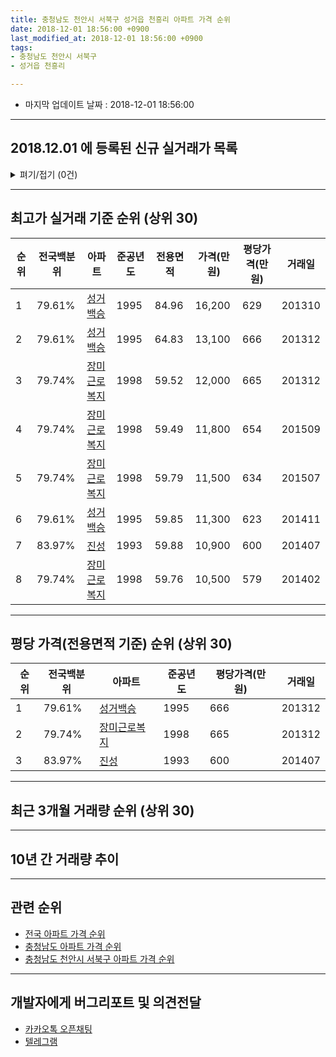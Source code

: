 ```yaml
---
title: 충청남도 천안시 서북구 성거읍 천흥리 아파트 가격 순위
date: 2018-12-01 18:56:00 +0900
last_modified_at: 2018-12-01 18:56:00 +0900
tags:
- 충청남도 천안시 서북구
- 성거읍 천흥리

---
```


* 마지막 업데이트 날짜 : 2018-12-01 18:56:00

---

## 2018.12.01 에 등록된 신규 실거래가 목록

<details>
<summary>펴기/접기 (0건)</summary>
<div markdown="1">

|아파트|전국백분위|준공년도|전용면적|가격(만원)|평당가격(만원)|거래일|
|---|---|---|---|---|---|---|
|없음|||||||


</div>
</details>

---

## 최고가 실거래 기준 순위 (상위 30)


|순위|전국백분위|아파트|준공년도|전용면적|가격(만원)|평당가격(만원)|거래일|
|---|---|---|---|---|---|---|---|
|1|79.61%|[성거백승](https://search.naver.com/search.naver?query=%EC%B6%A9%EC%B2%AD%EB%82%A8%EB%8F%84+%EC%B2%9C%EC%95%88%EC%8B%9C+%EC%84%9C%EB%B6%81%EA%B5%AC+%EC%84%B1%EA%B1%B0%EC%9D%8D+%EC%B2%9C%ED%9D%A5%EB%A6%AC+%EC%84%B1%EA%B1%B0%EB%B0%B1%EC%8A%B9)|1995|84.96|16,200|629|201310|
|2|79.61%|[성거백승](https://search.naver.com/search.naver?query=%EC%B6%A9%EC%B2%AD%EB%82%A8%EB%8F%84+%EC%B2%9C%EC%95%88%EC%8B%9C+%EC%84%9C%EB%B6%81%EA%B5%AC+%EC%84%B1%EA%B1%B0%EC%9D%8D+%EC%B2%9C%ED%9D%A5%EB%A6%AC+%EC%84%B1%EA%B1%B0%EB%B0%B1%EC%8A%B9)|1995|64.83|13,100|666|201312|
|3|79.74%|[장미근로복지](https://search.naver.com/search.naver?query=%EC%B6%A9%EC%B2%AD%EB%82%A8%EB%8F%84+%EC%B2%9C%EC%95%88%EC%8B%9C+%EC%84%9C%EB%B6%81%EA%B5%AC+%EC%84%B1%EA%B1%B0%EC%9D%8D+%EC%B2%9C%ED%9D%A5%EB%A6%AC+%EC%9E%A5%EB%AF%B8%EA%B7%BC%EB%A1%9C%EB%B3%B5%EC%A7%80)|1998|59.52|12,000|665|201312|
|4|79.74%|[장미근로복지](https://search.naver.com/search.naver?query=%EC%B6%A9%EC%B2%AD%EB%82%A8%EB%8F%84+%EC%B2%9C%EC%95%88%EC%8B%9C+%EC%84%9C%EB%B6%81%EA%B5%AC+%EC%84%B1%EA%B1%B0%EC%9D%8D+%EC%B2%9C%ED%9D%A5%EB%A6%AC+%EC%9E%A5%EB%AF%B8%EA%B7%BC%EB%A1%9C%EB%B3%B5%EC%A7%80)|1998|59.49|11,800|654|201509|
|5|79.74%|[장미근로복지](https://search.naver.com/search.naver?query=%EC%B6%A9%EC%B2%AD%EB%82%A8%EB%8F%84+%EC%B2%9C%EC%95%88%EC%8B%9C+%EC%84%9C%EB%B6%81%EA%B5%AC+%EC%84%B1%EA%B1%B0%EC%9D%8D+%EC%B2%9C%ED%9D%A5%EB%A6%AC+%EC%9E%A5%EB%AF%B8%EA%B7%BC%EB%A1%9C%EB%B3%B5%EC%A7%80)|1998|59.79|11,500|634|201507|
|6|79.61%|[성거백승](https://search.naver.com/search.naver?query=%EC%B6%A9%EC%B2%AD%EB%82%A8%EB%8F%84+%EC%B2%9C%EC%95%88%EC%8B%9C+%EC%84%9C%EB%B6%81%EA%B5%AC+%EC%84%B1%EA%B1%B0%EC%9D%8D+%EC%B2%9C%ED%9D%A5%EB%A6%AC+%EC%84%B1%EA%B1%B0%EB%B0%B1%EC%8A%B9)|1995|59.85|11,300|623|201411|
|7|83.97%|[진성](https://search.naver.com/search.naver?query=%EC%B6%A9%EC%B2%AD%EB%82%A8%EB%8F%84+%EC%B2%9C%EC%95%88%EC%8B%9C+%EC%84%9C%EB%B6%81%EA%B5%AC+%EC%84%B1%EA%B1%B0%EC%9D%8D+%EC%B2%9C%ED%9D%A5%EB%A6%AC+%EC%A7%84%EC%84%B1)|1993|59.88|10,900|600|201407|
|8|79.74%|[장미근로복지](https://search.naver.com/search.naver?query=%EC%B6%A9%EC%B2%AD%EB%82%A8%EB%8F%84+%EC%B2%9C%EC%95%88%EC%8B%9C+%EC%84%9C%EB%B6%81%EA%B5%AC+%EC%84%B1%EA%B1%B0%EC%9D%8D+%EC%B2%9C%ED%9D%A5%EB%A6%AC+%EC%9E%A5%EB%AF%B8%EA%B7%BC%EB%A1%9C%EB%B3%B5%EC%A7%80)|1998|59.76|10,500|579|201402|


---

## 평당 가격(전용면적 기준) 순위 (상위 30)


|순위|전국백분위|아파트|준공년도|평당가격(만원)|거래일|
|---|---|---|---|---|---|
|1|79.61%|[성거백승](https://search.naver.com/search.naver?query=%EC%B6%A9%EC%B2%AD%EB%82%A8%EB%8F%84+%EC%B2%9C%EC%95%88%EC%8B%9C+%EC%84%9C%EB%B6%81%EA%B5%AC+%EC%84%B1%EA%B1%B0%EC%9D%8D+%EC%B2%9C%ED%9D%A5%EB%A6%AC+%EC%84%B1%EA%B1%B0%EB%B0%B1%EC%8A%B9)|1995|666|201312|
|2|79.74%|[장미근로복지](https://search.naver.com/search.naver?query=%EC%B6%A9%EC%B2%AD%EB%82%A8%EB%8F%84+%EC%B2%9C%EC%95%88%EC%8B%9C+%EC%84%9C%EB%B6%81%EA%B5%AC+%EC%84%B1%EA%B1%B0%EC%9D%8D+%EC%B2%9C%ED%9D%A5%EB%A6%AC+%EC%9E%A5%EB%AF%B8%EA%B7%BC%EB%A1%9C%EB%B3%B5%EC%A7%80)|1998|665|201312|
|3|83.97%|[진성](https://search.naver.com/search.naver?query=%EC%B6%A9%EC%B2%AD%EB%82%A8%EB%8F%84+%EC%B2%9C%EC%95%88%EC%8B%9C+%EC%84%9C%EB%B6%81%EA%B5%AC+%EC%84%B1%EA%B1%B0%EC%9D%8D+%EC%B2%9C%ED%9D%A5%EB%A6%AC+%EC%A7%84%EC%84%B1)|1993|600|201407|


---

## 최근 3개월 거래량 순위 (상위 30)


<div style="width:100%;">
    <canvas id="deal_count_ranking" height="250"></canvas>
</div>


<script>
new Chart(document.getElementById("deal_count_ranking"), {
    type: 'horizontalBar',
    data: {
        labels: ['성거백승', '장미근로복지'],
        datasets: [{
            label: '실거래 수',
            data: [3, 2],
            borderColor: "rgba(255, 0, 128, 1)",
            backgroundColor: "rgba(255, 0, 128, 0.5)",
            fill: false,
        }]
    },
    options: {
        responsive: true,
        title: {
            display: true,
            text: '최근 3개월 거래량 순위'
        },
        tooltips: {
            mode: 'index',
            intersect: false,
            callbacks: {
                title: function(tooltipItems, data) {
                    return "실거래 수:";
                },
                label: function(tooltipItem, data) {
                    return data.labels[tooltipItem.index] + ": " + tooltipItem.xLabel;
                }
            }
        },
        hover: {
            mode: 'nearest',
            intersect: true
        },
        scales: {
            xAxes: [{
                display: true,
                scaleLabel: {
                    display: true,
                    labelString: '실거래 수'
                },
                ticks: {
                    suggestedMin: 0,
                }
            }],
            yAxes: [{
                display: true,
                ticks: {
                    autoSkip: false,
                    callback: function(value, index, values) {
                        if (value.length > 15)
                            return value.substr(0, 13) + "...";
                        else
                            return value;
                    }
                },
                scaleLabel: {
                    display: false,
                }
            }]
        }
    }
});

</script>


---

## 10년 간 거래량 추이


<div style="width:100%;">
    <canvas id="deal_progress" height="250"></canvas>
</div>

<script>
new Chart(document.getElementById("deal_progress"), {
    type: 'line',
    data: {
        labels: ['200812','200901','200902','200903','200904','200905','200906','200907','200908','200909','200910','200911','200912','201001','201002','201003','201004','201005','201006','201007','201008','201009','201010','201011','201012','201101','201102','201103','201104','201105','201106','201107','201108','201109','201110','201111','201112','201201','201202','201203','201204','201205','201206','201207','201208','201209','201210','201211','201212','201301','201302','201303','201304','201305','201306','201307','201308','201309','201310','201311','201312','201401','201402','201403','201404','201405','201406','201407','201408','201409','201410','201411','201412','201501','201502','201503','201504','201505','201506','201507','201508','201509','201510','201511','201512','201601','201602','201603','201604','201605','201606','201607','201608','201609','201610','201611','201612','201701','201702','201703','201704','201705','201706','201707','201708','201709','201710','201711','201712','201801','201802','201803','201804','201805','201806','201807','201808','201809','201810','201811','201812'],
        datasets: [{
            label: '실거래 수',
            pointRadius: 1,
            data: [4, 3, 5, 8, 2, 5, 7, 3, 4, 6, 3, 5, 6, 1, 6, 4, 9, 3, 4, 3, 5, 3, 2, 3, 5, 5, 2, 3, 3, 6, 1, 6, 4, 3, 4, 5, 2, 3, 1, 7, 5, 2, 3, 6, 2, 4, 1, 4, 5, 1, 3, 7, 3, 3, 4, 4, 0, 3, 4, 0, 6, 0, 4, 4, 3, 5, 0, 2, 3, 2, 2, 6, 1, 2, 4, 2, 3, 5, 4, 5, 3, 5, 1, 4, 1, 1, 1, 5, 1, 5, 3, 5, 3, 2, 2, 2, 1, 4, 2, 4, 2, 2, 0, 0, 4, 3, 0, 1, 1, 2, 0, 2, 4, 4, 3, 1, 0, 1, 5, 0, 0],
            borderColor: "rgba(255, 201, 14, 1)",
            backgroundColor: "rgba(255, 201, 14, 0.5)",
            fill: true,
        }]
    },
    options: {
        responsive: true,
        title: {
            display: true,
            text: '10년간 거래량 추이'
        },
        tooltips: {
            mode: 'index',
            intersect: false,
        },
        hover: {
            mode: 'nearest',
            intersect: true
        },
        scales: {
            xAxes: [{
                display: true,
                scaleLabel: {
                    display: true,
                    labelString: '년/월'
                }
            }],
            yAxes: [{
                display: true,
                ticks: {
                    suggestedMin: 0,
                },
                scaleLabel: {
                    display: true,
                    labelString: '실거래 수'
                }
            }]
        }
    }
});

</script>


---

## 관련 순위

- [전국 아파트 가격 순위](https://inasie.github.io/apt-ranking/전국)
- [충청남도 아파트 가격 순위](https://inasie.github.io/apt-ranking/충청남도)
- [충청남도 천안시 서북구 아파트 가격 순위](https://inasie.github.io/apt-ranking/충청남도-천안시-서북구)


---

## 개발자에게 버그리포트 및 의견전달

- [카카오톡 오픈채팅](https://open.kakao.com/o/gLJUAP4)
- [텔레그램](https://t.me/inasie)

